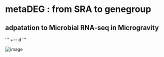 # metaDEG : from SRA to genegroup
## adpatation to Microbial RNA-seq in Microgravity


'''
+-- d
'''

![image](https://github.com/user-attachments/assets/ae2ff50f-aaaa-427a-afde-e5ea6533cd0a)



